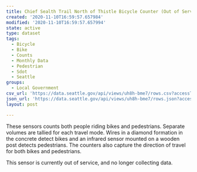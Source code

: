 ```yaml
---
title: Chief Sealth Trail North of Thistle Bicycle Counter (Out of Service)
created: '2020-11-10T16:59:57.657984'
modified: '2020-11-10T16:59:57.657994'
state: active
type: dataset
tags:
  - Bicycle
  - Bike
  - Counts
  - Monthly Data
  - Pedestrian
  - Sdot
  - Seattle
groups:
  - Local Government
csv_url: 'https://data.seattle.gov/api/views/uh8h-bme7/rows.csv?accessType=DOWNLOAD'
json_url: 'https://data.seattle.gov/api/views/uh8h-bme7/rows.json?accessType=DOWNLOAD'
layout: post

---
```

These sensors counts both people riding bikes and pedestrians. Separate volumes are tallied for each travel mode. Wires in a diamond formation in the concrete detect bikes and an infrared sensor mounted on a wooden post detects pedestrians. The counters also capture the direction of travel for both bikes and pedestrians.

This sensor is currently out of service, and no longer collecting data.
